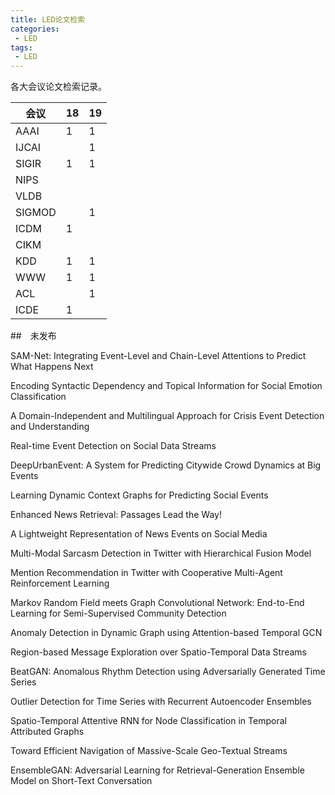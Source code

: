 ```yaml
---
title: LED论文检索
categories:
 - LED
tags:
 - LED
---
```


各大会议论文检索记录。

<!--more-->

| 会议   | 18   | 19   |
| ------ | ---- | ---- |
| AAAI   | 1    | 1    |
| IJCAI  |      | 1    |
| SIGIR  | 1    | 1    |
| NIPS   |      |      |
| VLDB   |      |      |
| SIGMOD |      | 1    |
| ICDM   | 1    |      |
| CIKM   |      |      |
| KDD    | 1    | 1    |
| WWW    | 1    | 1    |
| ACL    |      | 1    |
| ICDE   | 1    |      |



##　未发布

SAM-Net: Integrating Event-Level and Chain-Level Attentions to Predict What Happens Next

Encoding Syntactic Dependency and Topical Information for Social Emotion Classification

A Domain-Independent and Multilingual Approach for Crisis Event Detection and Understanding

Real-time Event Detection on Social Data Streams

DeepUrbanEvent: A System for Predicting Citywide Crowd Dynamics at Big Events

Learning Dynamic Context Graphs for Predicting Social Events

Enhanced News Retrieval: Passages Lead the Way!

A Lightweight Representation of News Events on Social Media

Multi-Modal Sarcasm Detection in Twitter with Hierarchical Fusion Model

Mention Recommendation in Twitter with Cooperative Multi-Agent Reinforcement Learning

Markov Random Field meets Graph Convolutional Network: End-to-End Learning for
Semi-Supervised Community Detection

Anomaly Detection in Dynamic Graph using Attention-based Temporal GCN

Region-based Message Exploration over Spatio-Temporal Data Streams

BeatGAN: Anomalous Rhythm Detection using Adversarially Generated Time Series

Outlier Detection for Time Series with Recurrent Autoencoder Ensembles

Spatio-Temporal Attentive RNN for Node Classification in Temporal Attributed Graphs

Toward Efficient Navigation of Massive-Scale Geo-Textual Streams

EnsembleGAN: Adversarial Learning for Retrieval-Generation Ensemble Model on Short-Text Conversation
